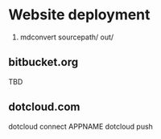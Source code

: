 # Website deployment


1. mdconvert sourcepath/ out/


## bitbucket.org

TBD

## dotcloud.com

dotcloud connect APPNAME
dotcloud push



